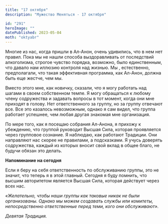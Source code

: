 ```yaml
---
title: "17 октября"
description: "Мужество Меняться - 17 октября"

id: "291"
heroImage: ""
datePublished: 2023-05-04
moth: "oktyabr"
---
```


Многие из нас, когда пришли в Ал-Анон, очень удивились, что в нем нет правил.
Пока мы не нашли способа выздоравливать от последствий алкоголизма, строгое
чувство порядка, возможно, было единственным, что давало нам иллюзию контроля
над жизнью. Мы , естественно, предполагали, что такая эффективная программа,
как Ал-Анон, должна быть еще жестче, чем мы.

Вместо этого мне, как новичку, сказали, что я могу работать над шагами в своем
собственном темпе. Я могу обращаться к любому члену содружества и задавать
вопросы в тот момент, когда они мне приходят в голову. Нет ответственного за
группу, но за группу отвечают все. Все это казалось невозможным, однако я сам
видел, что группа работает успешнее, чем любая другая знакомая мне
организация.

По мере того, как я посещаю собрания Ал-Анона, я прихожу к убеждению, что
группой руководит Высшая Сила, которая проявляется через групповое сознание. Я
наблюдаю, как работают Традиции. Они направляют нас скорее не правилами, а
подсказками. Я учусь доверять содружества, каждый из которых вносит свой вклад
в общее благо, не будучи обязан это делать.

**Напоминание на сегодня**

Если я беру на себя ответственность по обслуживанию группы, это не значит, что
теперь я в этой главный. Сегодня я буду помнить, что высшим авторитетом
является Высшая Сила, которая действует через всех нас.

_«Желательно, чтобы наши группы как таковые никак не были организованы. Однако
мы можем создавать службы или комитеты, непосредственно ответственные перед
теми, кого они обслуживают»._

_Девятая Традиция._
